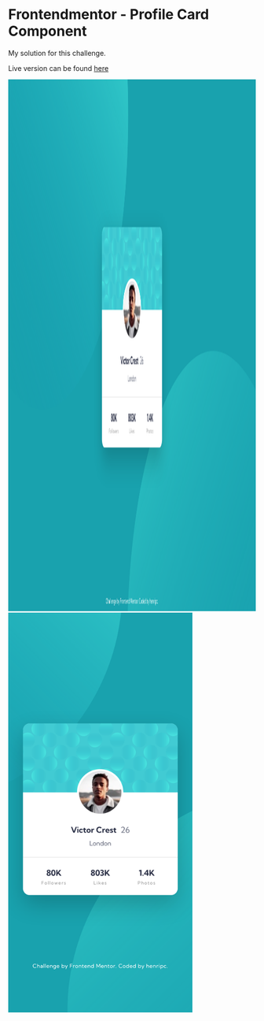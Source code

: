 # Frontendmentor - Profile Card Component

My solution for this challenge.

Live version can be found [here](https://henripc.github.io/frontendmentor-challenges/profile-card-component/index.html)

<img src="./img/desktop-preview.png" width="1920" height="1080">
<img src="./img/mobile-preview.png" width="375" height="812">